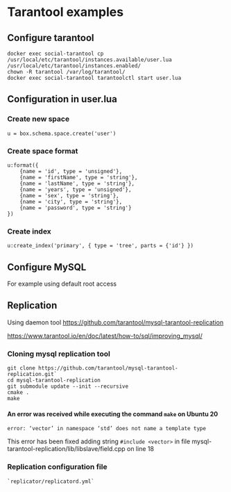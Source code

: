 # Tarantool examples

## Configure tarantool

    docker exec social-tarantool cp /usr/local/etc/tarantool/instances.available/user.lua /usr/local/etc/tarantool/instances.enabled/
    chown -R tarantool /var/log/tarantool/
    docker exec social-tarantool tarantoolctl start user.lua


## Configuration in user.lua

### Create new space
    u = box.schema.space.create('user')

### Create space format
    u:format({
        {name = 'id', type = 'unsigned'},
        {name = 'firstName', type = 'string'},
        {name = 'lastName', type = 'string'},
        {name = 'years', type = 'unsigned'},
        {name = 'sex', type = 'string'},
        {name = 'city', type = 'string'},
        {name = 'password', type = 'string'}
    })

### Create index
`u:create_index('primary', {
    type = 'tree',
    parts = {'id'}
})`

## Configure MySQL

For example using default root access

## Replication

Using daemon tool https://github.com/tarantool/mysql-tarantool-replication

https://www.tarantool.io/en/doc/latest/how-to/sql/improving_mysql/


### Cloning mysql replication tool

    git clone https://github.com/tarantool/mysql-tarantool-replication.git`
    cd mysql-tarantool-replication
    git submodule update --init --recursive
    cmake .
    make

#### An error was received while executing the command `make` on Ubuntu 20

    error: ‘vector’ in namespace ‘std’ does not name a template type

This error has been fixed adding string `#include <vector>` in file mysql-tarantool-replication/lib/libslave/field.cpp on line 18

### Replication configuration file

    `replicator/replicatord.yml`



